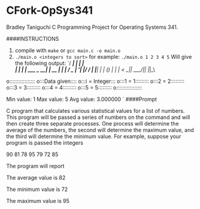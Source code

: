 # CFork-OpSys341
Bradley Taniguchi
C Programming Project for Operating Systems 341.

####INSTRUCTIONS
1. compile with `make` or `gcc main.c -o main.o`
2. `./main.o <integers to sort>`
    for example: `./main.o 1 2 3 4 5`
    Will give the following output:
`/ ____|  ____|       | |   
| |    | |__ ___  _ __| | __
| |    |  __/ _ \| '__| |/ /
| |____| | | (_) | |  |   < 
 \_____|_|  \___/|_|  |_|\_\

o:::::::::::::::::
o:::Data given::::
o:::i = Integer:::
o:::1 = 1:::::::::
o:::2 = 2:::::::::
o:::3 = 3:::::::::
o:::4 = 4:::::::::
o:::5 = 5:::::::::
o:::::::::::::::::

Min value: 1
Max value: 5
Avg value: 3.000000
`
####Prompt

 C program that calculates various statistical values for a list of numbers. This program will be passed a 
series of numbers on the command and will then create three separate processes. One process will 
determine the average of the numbers, the second will determine the maximum value, and the third
will determine the minimum value. For example, suppose your program is passed the integers

90 81 78 95 79 72 85

The program will report

The average value is 82

The minimum value is 72

The maximum value is 95
